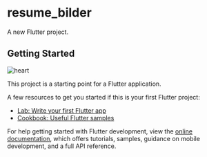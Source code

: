 # resume_bilder

A new Flutter project.

## Getting Started
![heart](https://github.com/yashpal4390/resume_bilder/assets/138545274/506e3d14-cb86-40e6-b8ef-a6eb016b965c)

This project is a starting point for a Flutter application.

A few resources to get you started if this is your first Flutter project:

- [Lab: Write your first Flutter app](https://docs.flutter.dev/get-started/codelab)
- [Cookbook: Useful Flutter samples](https://docs.flutter.dev/cookbook)

For help getting started with Flutter development, view the
[online documentation](https://docs.flutter.dev/), which offers tutorials,
samples, guidance on mobile development, and a full API reference.
